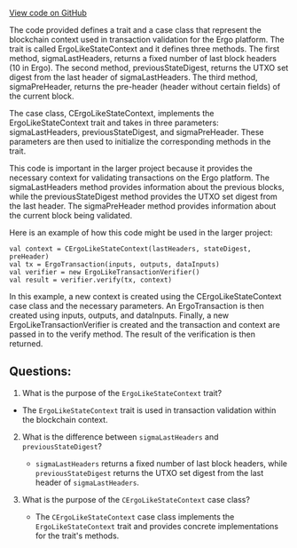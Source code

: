[View code on GitHub](sigmastate-interpreterhttps://github.com/ScorexFoundation/sigmastate-interpreter/sdk/shared/src/main/scala/org/ergoplatform/sdk/wallet/protocol/context/ErgoLikeStateContext.scala)

The code provided defines a trait and a case class that represent the blockchain context used in transaction validation for the Ergo platform. The trait is called ErgoLikeStateContext and it defines three methods. The first method, sigmaLastHeaders, returns a fixed number of last block headers (10 in Ergo). The second method, previousStateDigest, returns the UTXO set digest from the last header of sigmaLastHeaders. The third method, sigmaPreHeader, returns the pre-header (header without certain fields) of the current block.

The case class, CErgoLikeStateContext, implements the ErgoLikeStateContext trait and takes in three parameters: sigmaLastHeaders, previousStateDigest, and sigmaPreHeader. These parameters are then used to initialize the corresponding methods in the trait.

This code is important in the larger project because it provides the necessary context for validating transactions on the Ergo platform. The sigmaLastHeaders method provides information about the previous blocks, while the previousStateDigest method provides the UTXO set digest from the last header. The sigmaPreHeader method provides information about the current block being validated.

Here is an example of how this code might be used in the larger project:

```
val context = CErgoLikeStateContext(lastHeaders, stateDigest, preHeader)
val tx = ErgoTransaction(inputs, outputs, dataInputs)
val verifier = new ErgoLikeTransactionVerifier()
val result = verifier.verify(tx, context)
```

In this example, a new context is created using the CErgoLikeStateContext case class and the necessary parameters. An ErgoTransaction is then created using inputs, outputs, and dataInputs. Finally, a new ErgoLikeTransactionVerifier is created and the transaction and context are passed in to the verify method. The result of the verification is then returned.
## Questions: 
 1. What is the purpose of the `ErgoLikeStateContext` trait?
   - The `ErgoLikeStateContext` trait is used in transaction validation within the blockchain context.

2. What is the difference between `sigmaLastHeaders` and `previousStateDigest`?
   - `sigmaLastHeaders` returns a fixed number of last block headers, while `previousStateDigest` returns the UTXO set digest from the last header of `sigmaLastHeaders`.

3. What is the purpose of the `CErgoLikeStateContext` case class?
   - The `CErgoLikeStateContext` case class implements the `ErgoLikeStateContext` trait and provides concrete implementations for the trait's methods.